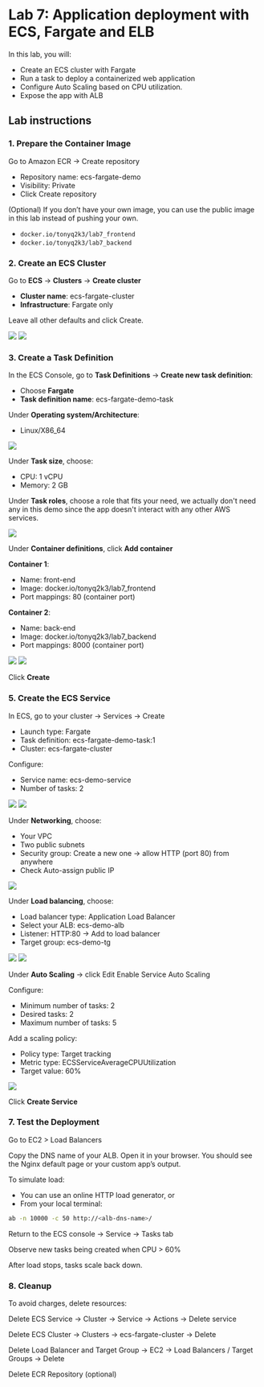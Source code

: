 Lab 7: Application deployment with ECS, Fargate and ELB
=========================================================

In this lab, you will:
+ Create an ECS cluster with Fargate
+ Run a task to deploy a containerized web application
+ Configure Auto Scaling based on CPU utilization.
+ Expose the app with ALB

## Lab instructions

### 1. Prepare the Container Image

Go to Amazon ECR → Create repository
+ Repository name: ecs-fargate-demo
+ Visibility: Private
+ Click Create repository

(Optional) If you don’t have your own image, you can use the public image in this lab instead of pushing your own.
+ `docker.io/tonyq2k3/lab7_frontend`
+ `docker.io/tonyq2k3/lab7_backend`

### 2. Create an ECS Cluster

Go to **ECS** → **Clusters** → **Create cluster**
+ **Cluster name**: ecs-fargate-cluster
+ **Infrastructure**: Fargate only

Leave all other defaults and click Create.

![](./imgs/lab_7_1.PNG)
![](./imgs/lab_7_2.PNG)

### 3. Create a Task Definition

In the ECS Console, go to **Task Definitions** → **Create new task definition**:
+ Choose **Fargate**
+ **Task definition name**: ecs-fargate-demo-task

Under **Operating system/Architecture**:
+ Linux/X86_64

![](./imgs/lab_7_3.PNG)

Under **Task size**, choose:
+ CPU: 1 vCPU
+ Memory: 2 GB

Under **Task roles**, choose a role that fits your need, we actually don't need any in this demo since the app doesn't interact with any other AWS services.

![](./imgs/lab_7_4.PNG)

Under **Container definitions**, click **Add container**

**Container 1**:
+ Name: front-end
+ Image: docker.io/tonyq2k3/lab7_frontend
+ Port mappings: 80 (container port)

**Container 2**:
+ Name: back-end
+ Image: docker.io/tonyq2k3/lab7_backend
+ Port mappings: 8000 (container port)

![](./imgs/lab_7_5.PNG)
![](./imgs/lab_7_6.PNG)

Click **Create**

### 5. Create the ECS Service

In ECS, go to your cluster → Services → Create
+ Launch type: Fargate
+ Task definition: ecs-fargate-demo-task:1
+ Cluster: ecs-fargate-cluster

Configure:
+ Service name: ecs-demo-service
+ Number of tasks: 2

![](./imgs/lab_7_7.PNG)
![](./imgs/lab_7_8.PNG)

Under **Networking**, choose:
+ Your VPC
+ Two public subnets
+ Security group: Create a new one → allow HTTP (port 80) from anywhere
+ Check Auto-assign public IP

![](./imgs/lab_7_9.PNG)

Under **Load balancing**, choose:
+ Load balancer type: Application Load Balancer
+ Select your ALB: ecs-demo-alb
+ Listener: HTTP:80 → Add to load balancer
+ Target group: ecs-demo-tg

![](./imgs/lab_7_10.PNG)
![](./imgs/lab_7_11.PNG)

Under **Auto Scaling** → click Edit
Enable Service Auto Scaling

Configure:
+ Minimum number of tasks: 2
+ Desired tasks: 2
+ Maximum number of tasks: 5

Add a scaling policy:
+ Policy type: Target tracking
+ Metric type: ECSServiceAverageCPUUtilization
+ Target value: 60%

![](./imgs/lab_7_12.PNG)

Click **Create Service**

### 7. Test the Deployment

Go to EC2 > Load Balancers

Copy the DNS name of your ALB. Open it in your browser. You should see the Nginx default page or your custom app’s output.

To simulate load:

+ You can use an online HTTP load generator, or
+ From your local terminal:
```bash
ab -n 10000 -c 50 http://<alb-dns-name>/
```

Return to the ECS console → Service → Tasks tab

Observe new tasks being created when CPU > 60%

After load stops, tasks scale back down.

### 8. Cleanup

To avoid charges, delete resources:

Delete ECS Service
→ Cluster → Service → Actions → Delete service

Delete ECS Cluster
→ Clusters → ecs-fargate-cluster → Delete

Delete Load Balancer and Target Group
→ EC2 → Load Balancers / Target Groups → Delete

Delete ECR Repository (optional)